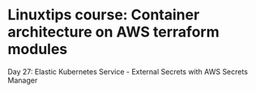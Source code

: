 # Linuxtips course: Container architecture on AWS terraform modules

Day 27: Elastic Kubernetes Service - External Secrets with AWS Secrets Manager
